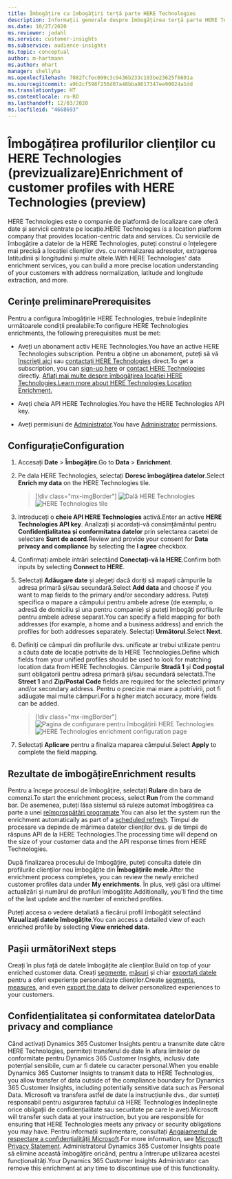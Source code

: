```yaml
---
title: Îmbogățire cu îmbogățiri terță parte HERE Technologies
description: Informații generale despre îmbogățirea terță parte HERE Technologies.
ms.date: 10/27/2020
ms.reviewer: jodahl
ms.service: customer-insights
ms.subservice: audience-insights
ms.topic: conceptual
author: m-hartmann
ms.author: mhart
manager: shellyha
ms.openlocfilehash: 7082fcfec099c3c9436b233c193be23625f6691a
ms.sourcegitcommit: a9b2cf598f256d07a48bba8617347ee90024a1dd
ms.translationtype: HT
ms.contentlocale: ro-RO
ms.lasthandoff: 12/03/2020
ms.locfileid: "4668693"
---
```

# <a name="enrichment-of-customer-profiles-with-here-technologies-preview"></a><span data-ttu-id="2e6f7-103">Îmbogățirea profilurilor clienților cu HERE Technologies (previzualizare)</span><span class="sxs-lookup"><span data-stu-id="2e6f7-103">Enrichment of customer profiles with HERE Technologies (preview)</span></span>

<span data-ttu-id="2e6f7-104">HERE Technologies este o companie de platformă de localizare care oferă date și servicii centrate pe locație.</span><span class="sxs-lookup"><span data-stu-id="2e6f7-104">HERE Technologies is a location platform company that provides location-centric data and services.</span></span> <span data-ttu-id="2e6f7-105">Cu serviciile de îmbogățire a datelor de la HERE Technologies, puteți construi o înțelegere mai precisă a locației clienților dvs. cu normalizarea adreselor, extragerea latitudinii și longitudinii și multe altele.</span><span class="sxs-lookup"><span data-stu-id="2e6f7-105">With HERE Technologies' data enrichment services, you can build a more precise location understanding of your customers with address normalization, latitude and longitude extraction, and more.</span></span>

## <a name="prerequisites"></a><span data-ttu-id="2e6f7-106">Cerințe preliminare</span><span class="sxs-lookup"><span data-stu-id="2e6f7-106">Prerequisites</span></span>

<span data-ttu-id="2e6f7-107">Pentru a configura îmbogățirile HERE Technologies, trebuie îndeplinite următoarele condiții prealabile:</span><span class="sxs-lookup"><span data-stu-id="2e6f7-107">To configure HERE Technologies enrichments, the following prerequisites must be met:</span></span>

- <span data-ttu-id="2e6f7-108">Aveți un abonament activ HERE Technologies.</span><span class="sxs-lookup"><span data-stu-id="2e6f7-108">You have an active HERE Technologies subscription.</span></span> <span data-ttu-id="2e6f7-109">Pentru a obține un abonament, puteți să vă [înscrieți aici](https://developer.here.com/sign-up?utm_medium=referral&utm_source=Microsoft-Dynamics-CI&create=Freemium-Basic) sau [contactați HERE Technologies](https://developer.here.com/help?utm_medium=referral&utm_source=Microsoft-Dynamics-CI#how-can-we-help-you) direct.</span><span class="sxs-lookup"><span data-stu-id="2e6f7-109">To get a subscription, you can [sign-up here](https://developer.here.com/sign-up?utm_medium=referral&utm_source=Microsoft-Dynamics-CI&create=Freemium-Basic) or [contact HERE Technologies](https://developer.here.com/help?utm_medium=referral&utm_source=Microsoft-Dynamics-CI#how-can-we-help-you) directly.</span></span> [<span data-ttu-id="2e6f7-110">Aflați mai multe despre îmbogățirea locației HERE Technologies.</span><span class="sxs-lookup"><span data-stu-id="2e6f7-110">Learn more about HERE Technologies Location Enrichment.</span></span>](https://developer.here.com/location-enrichment?cid=Dev-MicrosoftDynamics-DB-0-Dev-&utm_source=MicrosoftDynamics&utm_medium=referral&utm_campaign=Online_Dev_ReferralMicrosoft)

- <span data-ttu-id="2e6f7-111">Aveți cheia API HERE Technologies.</span><span class="sxs-lookup"><span data-stu-id="2e6f7-111">You have the HERE Technologies API key.</span></span>

- <span data-ttu-id="2e6f7-112">Aveți permisiuni de [Administrator](permissions.md#administrator).</span><span class="sxs-lookup"><span data-stu-id="2e6f7-112">You have [Administrator](permissions.md#administrator) permissions.</span></span>

## <a name="configuration"></a><span data-ttu-id="2e6f7-113">Configurație</span><span class="sxs-lookup"><span data-stu-id="2e6f7-113">Configuration</span></span>

1. <span data-ttu-id="2e6f7-114">Accesați **Date** > **Îmbogățire**.</span><span class="sxs-lookup"><span data-stu-id="2e6f7-114">Go to **Data** > **Enrichment**.</span></span>

1. <span data-ttu-id="2e6f7-115">Pe dala HERE Technologies, selectați **Doresc îmbogățirea datelor**.</span><span class="sxs-lookup"><span data-stu-id="2e6f7-115">Select **Enrich my data** on the HERE Technologies tile.</span></span>

   > [!div class="mx-imgBorder"]
   > <span data-ttu-id="2e6f7-116">![Dală HERE Technologies](media/HERE-tile.png "Dală HERE Technologies")</span><span class="sxs-lookup"><span data-stu-id="2e6f7-116">![HERE Technologies tile](media/HERE-tile.png "HERE Technologies tile")</span></span>

1. <span data-ttu-id="2e6f7-117">Introduceți o **cheie API HERE Technologies** activă.</span><span class="sxs-lookup"><span data-stu-id="2e6f7-117">Enter an active **HERE Technologies API key**.</span></span> <span data-ttu-id="2e6f7-118">Analizați și acordați-vă consimțământul pentru **Confidențialitatea și conformitatea datelor** prin selectarea casetei de selectare **Sunt de acord**.</span><span class="sxs-lookup"><span data-stu-id="2e6f7-118">Review and provide your consent for **Data privacy and compliance** by selecting the **I agree** checkbox.</span></span> 

1. <span data-ttu-id="2e6f7-119">Confirmați ambele intrări selectând **Conectați-vă la HERE**.</span><span class="sxs-lookup"><span data-stu-id="2e6f7-119">Confirm both inputs by selecting **Connect to HERE**.</span></span>

1. <span data-ttu-id="2e6f7-120">Selectați **Adăugare date** și alegeți dacă doriți să mapați câmpurile la adresa primară și/sau secundară.</span><span class="sxs-lookup"><span data-stu-id="2e6f7-120">Select **Add data** and choose if you want to map fields to the primary and/or secondary address.</span></span> <span data-ttu-id="2e6f7-121">Puteți specifica o mapare a câmpului pentru ambele adrese (de exemplu, o adresă de domiciliu și una pentru companie) și puteți îmbogăți profilurile pentru ambele adrese separat.</span><span class="sxs-lookup"><span data-stu-id="2e6f7-121">You can specify a field mapping for both addresses (for example, a home and a business address) and enrich the profiles for both addresses separately.</span></span> <span data-ttu-id="2e6f7-122">Selectați **Următorul**.</span><span class="sxs-lookup"><span data-stu-id="2e6f7-122">Select **Next**.</span></span>

1. <span data-ttu-id="2e6f7-123">Definiți ce câmpuri din profilurile dvs. unificate ar trebui utilizate pentru a căuta date de locație potrivite de la HERE Technologies.</span><span class="sxs-lookup"><span data-stu-id="2e6f7-123">Define which fields from your unified profiles should be used to look for matching location data from HERE Technologies.</span></span> <span data-ttu-id="2e6f7-124">Câmpurile **Stradă 1** și **Cod poștal** sunt obligatorii pentru adresa primară și/sau secundară selectată.</span><span class="sxs-lookup"><span data-stu-id="2e6f7-124">The **Street 1** and **Zip/Postal Code** fields are required for the selected primary and/or secondary address.</span></span> <span data-ttu-id="2e6f7-125">Pentru o precizie mai mare a potrivirii, pot fi adăugate mai multe câmpuri.</span><span class="sxs-lookup"><span data-stu-id="2e6f7-125">For a higher match accuracy, more fields can be added.</span></span>

   > [!div class="mx-imgBorder"]
   > <span data-ttu-id="2e6f7-126">![Pagina de configurare pentru îmbogățirii HERE Technologies](media/enrichment-HERE-configuration.png "Pagina de configurare pentru îmbogățirii HERE Technologies")</span><span class="sxs-lookup"><span data-stu-id="2e6f7-126">![HERE Technologies enrichment configuration page](media/enrichment-HERE-configuration.png "HERE Technologies enrichment configuration page")</span></span>

1. <span data-ttu-id="2e6f7-127">Selectați **Aplicare** pentru a finaliza maparea câmpului.</span><span class="sxs-lookup"><span data-stu-id="2e6f7-127">Select **Apply** to complete the field mapping.</span></span>

## <a name="enrichment-results"></a><span data-ttu-id="2e6f7-128">Rezultate de îmbogățire</span><span class="sxs-lookup"><span data-stu-id="2e6f7-128">Enrichment results</span></span>

<span data-ttu-id="2e6f7-129">Pentru a începe procesul de îmbogățire, selectați **Rulare** din bara de comenzi.</span><span class="sxs-lookup"><span data-stu-id="2e6f7-129">To start the enrichment process, select **Run** from the command bar.</span></span> <span data-ttu-id="2e6f7-130">De asemenea, puteți lăsa sistemul să ruleze automat îmbogățirea ca parte a unei [reîmprospătări programate](system.md#schedule-tab).</span><span class="sxs-lookup"><span data-stu-id="2e6f7-130">You can also let the system run the enrichment automatically as part of a [scheduled refresh](system.md#schedule-tab).</span></span> <span data-ttu-id="2e6f7-131">Timpul de procesare va depinde de mărimea datelor clienților dvs. și de timpii de răspuns API de la HERE Technologies.</span><span class="sxs-lookup"><span data-stu-id="2e6f7-131">The processing time will depend on the size of your customer data and the API response times from HERE Technologies.</span></span>

<span data-ttu-id="2e6f7-132">După finalizarea procesului de îmbogățire, puteți consulta datele din profilurile clienților nou îmbogățite din **Îmbogățirile mele**.</span><span class="sxs-lookup"><span data-stu-id="2e6f7-132">After the enrichment process completes, you can review the newly enriched customer profiles data under **My enrichments**.</span></span> <span data-ttu-id="2e6f7-133">În plus, veți găsi ora ultimei actualizări și numărul de profiluri îmbogățite.</span><span class="sxs-lookup"><span data-stu-id="2e6f7-133">Additionally, you'll find the time of the last update and the number of enriched profiles.</span></span>

<span data-ttu-id="2e6f7-134">Puteți accesa o vedere detaliată a fiecărui profil îmbogățit selectând **Vizualizați datele îmbogățite**.</span><span class="sxs-lookup"><span data-stu-id="2e6f7-134">You can access a detailed view of each enriched profile by selecting **View enriched data**.</span></span>

## <a name="next-steps"></a><span data-ttu-id="2e6f7-135">Pașii următori</span><span class="sxs-lookup"><span data-stu-id="2e6f7-135">Next steps</span></span>

<span data-ttu-id="2e6f7-136">Creați în plus față de datele îmbogățite ale clienților.</span><span class="sxs-lookup"><span data-stu-id="2e6f7-136">Build on top of your enriched customer data.</span></span> <span data-ttu-id="2e6f7-137">Creați [segmente](segments.md), [măsuri](measures.md) și chiar [exportați datele](export-destinations.md) pentru a oferi experiențe personalizate clienților.</span><span class="sxs-lookup"><span data-stu-id="2e6f7-137">Create [segments](segments.md), [measures](measures.md), and even [export the data](export-destinations.md) to deliver personalized experiences to your customers.</span></span>

## <a name="data-privacy-and-compliance"></a><span data-ttu-id="2e6f7-138">Confidențialitatea și conformitatea datelor</span><span class="sxs-lookup"><span data-stu-id="2e6f7-138">Data privacy and compliance</span></span>

<span data-ttu-id="2e6f7-139">Când activați Dynamics 365 Customer Insights pentru a transmite date către HERE Technologies, permiteți transferul de date în afara limitelor de conformitate pentru Dynamics 365 Customer Insights, inclusiv date potențial sensibile, cum ar fi datele cu caracter personal.</span><span class="sxs-lookup"><span data-stu-id="2e6f7-139">When you enable Dynamics 365 Customer Insights to transmit data to HERE Technologies, you allow transfer of data outside of the compliance boundary for Dynamics 365 Customer Insights, including potentially sensitive data such as Personal Data.</span></span> <span data-ttu-id="2e6f7-140">Microsoft va transfera astfel de date la instrucțiunile dvs., dar sunteți responsabil pentru asigurarea faptului că HERE Technologies îndeplinește orice obligații de confidențialitate sau securitate pe care le aveți.</span><span class="sxs-lookup"><span data-stu-id="2e6f7-140">Microsoft will transfer such data at your instruction, but you are responsible for ensuring that HERE Technologies meets any privacy or security obligations you may have.</span></span> <span data-ttu-id="2e6f7-141">Pentru informații suplimentare, consultați [Angajamentul de respectare a confidențialității Microsoft](https://go.microsoft.com/fwlink/?linkid=396732).</span><span class="sxs-lookup"><span data-stu-id="2e6f7-141">For more information, see [Microsoft Privacy Statement](https://go.microsoft.com/fwlink/?linkid=396732).</span></span>
<span data-ttu-id="2e6f7-142">Administratorul Dynamics 365 Customer Insights poate să elimine această îmbogățire oricând, pentru a întrerupe utilizarea acestei funcționalități.</span><span class="sxs-lookup"><span data-stu-id="2e6f7-142">Your Dynamics 365 Customer Insights Administrator can remove this enrichment at any time to discontinue use of this functionality.</span></span>
